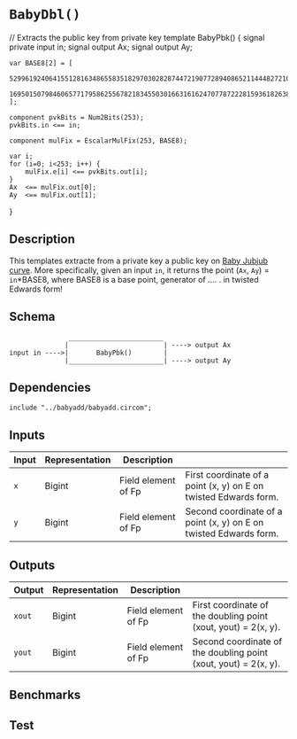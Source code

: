 # `BabyDbl()`

// Extracts the public key from private key
template BabyPbk() {
    signal private input  in;
    signal         output Ax;
    signal         output Ay;

    var BASE8[2] = [
        5299619240641551281634865583518297030282874472190772894086521144482721001553,
        16950150798460657717958625567821834550301663161624707787222815936182638968203
    ];

    component pvkBits = Num2Bits(253);
    pvkBits.in <== in;

    component mulFix = EscalarMulFix(253, BASE8);

    var i;
    for (i=0; i<253; i++) {
        mulFix.e[i] <== pvkBits.out[i];
    }
    Ax  <== mulFix.out[0];
    Ay  <== mulFix.out[1];
}


## Description

This templates extracte from a private key a public key on [Baby Jubjub curve](https://github.com/barryWhiteHat/baby_jubjub). More specifically, given an input `in`, it returns the point (`Ax`, `Ay`) = `in`*BASE8, where BASE8 is a base point, generator of .... . in twisted Edwards form!

## Schema

```
               ________________________     
              |                        | ----> output Ax
input in ---->|       BabyPbk()        | 
              |________________________| ----> output Ay
```

## Dependencies

```
include "../babyadd/babyadd.circom";
```

## Inputs

| Input         | Representation | Description         |                                             |
| ------------- | -------------  | -------------       | -------------                               |
| `x`          | Bigint         | Field element of Fp | First coordinate of a point (x, y) on E on twisted Edwards form.  |
| `y`          | Bigint         | Field element of Fp | Second coordinate of a point (x, y) on E on twisted Edwards form. |

## Outputs

| Output         | Representation | Description         |                                             |
| ------------- | -------------  | -------------       | -------------                               |
| `xout`          | Bigint         | Field element of Fp | First coordinate of the doubling point (xout, yout) = 2(x, y).  |
| `yout`          | Bigint         | Field element of Fp | Second coordinate of the doubling point (xout, yout) = 2(x, y). |


## Benchmarks 

## Test